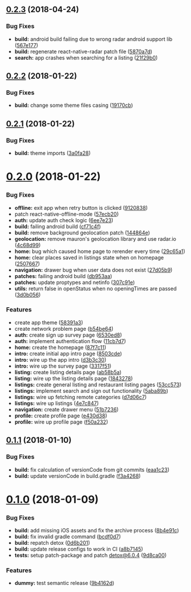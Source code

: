 <a name="0.2.3"></a>
## [0.2.3](https://github.com/akhenda/WAPI/compare/v0.2.2...v0.2.3) (2018-04-24)


### Bug Fixes

* **build:** android build failing due to wrong radar android support lib ([567e177](https://github.com/akhenda/WAPI/commit/567e177))
* **build:** regenerate react-native-radar patch file ([5870a7d](https://github.com/akhenda/WAPI/commit/5870a7d))
* **search:** app crashes when searching for a listing ([21f29b0](https://github.com/akhenda/WAPI/commit/21f29b0))

<a name="0.2.2"></a>
## [0.2.2](https://github.com/akhenda/WAPI/compare/v0.2.1...v0.2.2) (2018-01-22)


### Bug Fixes

* **build:** change some theme files casing ([19170cb](https://github.com/akhenda/WAPI/commit/19170cb))

<a name="0.2.1"></a>
## [0.2.1](https://github.com/akhenda/WAPI/compare/v0.2.0...v0.2.1) (2018-01-22)


### Bug Fixes

* **build:** theme imports ([3a0fa28](https://github.com/akhenda/WAPI/commit/3a0fa28))

<a name="0.2.0"></a>
# [0.2.0](https://github.com/akhenda/WAPI/compare/v0.1.1...v0.2.0) (2018-01-22)


### Bug Fixes

* **offline:** exit app when retry button is clicked ([9120838](https://github.com/akhenda/WAPI/commit/9120838))
* patch react-native-offline-mode ([57ecb20](https://github.com/akhenda/WAPI/commit/57ecb20))
* **auth:** update auth check logic ([6ee7e23](https://github.com/akhenda/WAPI/commit/6ee7e23))
* **build:** failing android build ([cf71c4f](https://github.com/akhenda/WAPI/commit/cf71c4f))
* **build:** remove background geolocation patch ([144864e](https://github.com/akhenda/WAPI/commit/144864e))
* **geolocation:** remove mauron's geolocation library and use radar.io ([4c68d99](https://github.com/akhenda/WAPI/commit/4c68d99))
* **home:** bug which caused home page to rerender every time ([29c65a1](https://github.com/akhenda/WAPI/commit/29c65a1))
* **home:** clear places saved in listings state when on homepage ([2507667](https://github.com/akhenda/WAPI/commit/2507667))
* **navigation:** drawer bug when user data does not exist ([27d05b9](https://github.com/akhenda/WAPI/commit/27d05b9))
* **patches:** failing android build ([db953aa](https://github.com/akhenda/WAPI/commit/db953aa))
* **patches:** update proptypes and netinfo ([307c91e](https://github.com/akhenda/WAPI/commit/307c91e))
* **utils:** return false in openStatus when no openingTimes are passed ([3d0b056](https://github.com/akhenda/WAPI/commit/3d0b056))


### Features

* create app theme ([58391a3](https://github.com/akhenda/WAPI/commit/58391a3))
* create network problem page ([b54be64](https://github.com/akhenda/WAPI/commit/b54be64))
* **auth:** create sign up survey page ([6530ed8](https://github.com/akhenda/WAPI/commit/6530ed8))
* **auth:** implement authentication flow ([11cb7d7](https://github.com/akhenda/WAPI/commit/11cb7d7))
* **home:** create the homepage ([87f7c11](https://github.com/akhenda/WAPI/commit/87f7c11))
* **intro:** create initial app intro page ([8503cde](https://github.com/akhenda/WAPI/commit/8503cde))
* **intro:** wire up the app intro ([d3b3c30](https://github.com/akhenda/WAPI/commit/d3b3c30))
* **intro:** wire up the survey page ([3317f51](https://github.com/akhenda/WAPI/commit/3317f51))
* **listing:** create listing details page ([ab58b5a](https://github.com/akhenda/WAPI/commit/ab58b5a))
* **listing:** wire up the listing details page ([1843278](https://github.com/akhenda/WAPI/commit/1843278))
* **listings:** create general listing and restaurant listing pages ([53cc573](https://github.com/akhenda/WAPI/commit/53cc573))
* **listings:** implement search and sign out functionality ([5aba89b](https://github.com/akhenda/WAPI/commit/5aba89b))
* **listings:** wire up fetching remote categories ([d7d06c7](https://github.com/akhenda/WAPI/commit/d7d06c7))
* **listings:** wire up listings ([4e7c847](https://github.com/akhenda/WAPI/commit/4e7c847))
* **navigation:** create drawer menu ([51b7236](https://github.com/akhenda/WAPI/commit/51b7236))
* **profile:** create profile page ([e430d38](https://github.com/akhenda/WAPI/commit/e430d38))
* **profile:** wire up profile page ([f50a232](https://github.com/akhenda/WAPI/commit/f50a232))

<a name="0.1.1"></a>
## [0.1.1](https://github.com/akhenda/WAPI/compare/v0.1.0...v0.1.1) (2018-01-10)


### Bug Fixes

* **build:** fix calculation of versionCode from git commits ([eaa1c23](https://github.com/akhenda/WAPI/commit/eaa1c23))
* **build:** update versionCode in build.gradle ([f3a4268](https://github.com/akhenda/WAPI/commit/f3a4268))

<a name="0.1.0"></a>
# [0.1.0](https://github.com/akhenda/WAPI/compare/v0.0.1...v0.1.0) (2018-01-09)


### Bug Fixes

* **build:** add missing iOS assets and fix the archive process ([8b4e91c](https://github.com/akhenda/WAPI/commit/8b4e91c))
* **build:** fix invalid gradle command ([bcdf0d7](https://github.com/akhenda/WAPI/commit/bcdf0d7))
* **build:** repatch detox ([0d6b201](https://github.com/akhenda/WAPI/commit/0d6b201))
* **build:** update release configs to work in CI ([a8b7145](https://github.com/akhenda/WAPI/commit/a8b7145))
* **tests:** setup patch-package and patch detox@6.0.4 ([9d8ca00](https://github.com/akhenda/WAPI/commit/9d8ca00))


### Features

* **dummy:** test semantic release ([9b4162d](https://github.com/akhenda/WAPI/commit/9b4162d))
